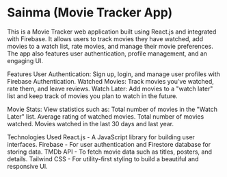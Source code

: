 # Sainma (Movie Tracker App)
This is a Movie Tracker web application built using React.js and integrated with Firebase. It allows users to track movies they have watched, add movies to a watch list, rate movies, and manage their movie preferences. The app also features user authentication, profile management, and an engaging UI.

Features
User Authentication: Sign up, login, and manage user profiles with Firebase Authentication.
Watched Movies: Track movies you’ve watched, rate them, and leave reviews.
Watch Later: Add movies to a "watch later" list and keep track of movies you plan to watch in the future.

Movie Stats: View statistics such as:
Total number of movies in the "Watch Later" list.
Average rating of watched movies.
Total number of movies watched.
Movies watched in the last 30 days and last year.

Technologies Used
React.js - A JavaScript library for building user interfaces.
Firebase - For user authentication and Firestore database for storing data.
TMDb API - To fetch movie data such as titles, posters, and details.
Tailwind CSS - For utility-first styling to build a beautiful and responsive UI.
